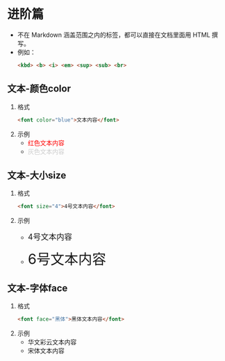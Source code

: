 # 进阶篇
+ 不在 Markdown 涵盖范围之内的标签，都可以直接在文档里面用 HTML 撰写。
+ 例如： 
    ```html
    <kbd> <b> <i> <em> <sup> <sub> <br>
    ```

## 文本-颜色color
1. 格式
    ```markdown
    <font color="blue">文本内容</font>
    ```
2. 示例
   + <font color="red">红色文本内容</font>
   + <font color="#cccccc">灰色文本内容</font>

## 文本-大小size
1. 格式
    ```markdown
    <font size="4">4号文本内容</font>
    ```
2. 示例
   + <font size="4">4号文本内容</font>
  
   + <font size="6">6号文本内容</font>

## 文本-字体face
1. 格式
    ```markdown
    <font face="黑体">黑体文本内容</font>
    ```
2. 示例
   + <font face="STCAIYUN">华文彩云文本内容</font>
   + <font face="宋体">宋体文本内容</font>